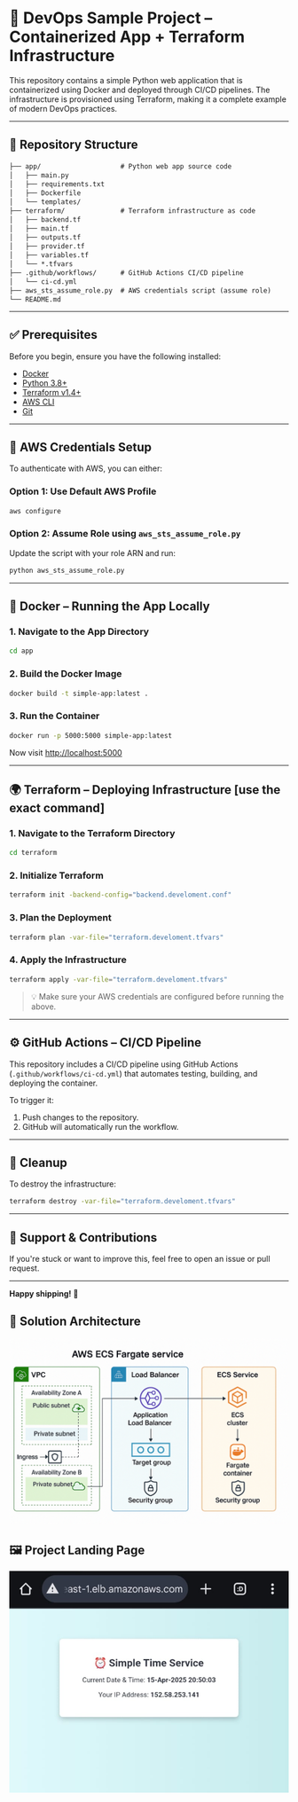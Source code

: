
# 🚀 DevOps Sample Project – Containerized App + Terraform Infrastructure

This repository contains a simple Python web application that is containerized using Docker and deployed through CI/CD pipelines. The infrastructure is provisioned using Terraform, making it a complete example of modern DevOps practices.

---

## 📁 Repository Structure

```
├── app/                    # Python web app source code
│   ├── main.py
│   ├── requirements.txt
│   ├── Dockerfile
│   └── templates/
├── terraform/              # Terraform infrastructure as code
│   ├── backend.tf
│   ├── main.tf
│   ├── outputs.tf
│   ├── provider.tf
│   ├── variables.tf
│   └── *.tfvars
├── .github/workflows/      # GitHub Actions CI/CD pipeline
│   └── ci-cd.yml
├── aws_sts_assume_role.py  # AWS credentials script (assume role)
└── README.md
```

---

## ✅ Prerequisites

Before you begin, ensure you have the following installed:

- [Docker](https://docs.docker.com/get-docker/)
- [Python 3.8+](https://www.python.org/downloads/)
- [Terraform v1.4+](https://developer.hashicorp.com/terraform/downloads)
- [AWS CLI](https://docs.aws.amazon.com/cli/latest/userguide/install-cliv2.html)
- [Git](https://git-scm.com/downloads)

---

## 🔐 AWS Credentials Setup

To authenticate with AWS, you can either:

### Option 1: Use Default AWS Profile

```bash
aws configure
```

### Option 2: Assume Role using `aws_sts_assume_role.py`

Update the script with your role ARN and run:

```bash
python aws_sts_assume_role.py
```

---

## 🐳 Docker – Running the App Locally

### 1. Navigate to the App Directory

```bash
cd app
```

### 2. Build the Docker Image

```bash
docker build -t simple-app:latest .
```

### 3. Run the Container

```bash
docker run -p 5000:5000 simple-app:latest
```

Now visit [http://localhost:5000](http://localhost:5000)

---

## 🌍 Terraform – Deploying Infrastructure [use the exact command]

### 1. Navigate to the Terraform Directory

```bash
cd terraform
```

### 2. Initialize Terraform

```bash
terraform init -backend-config="backend.develoment.conf"
```

### 3. Plan the Deployment

```bash
terraform plan -var-file="terraform.develoment.tfvars"
```

### 4. Apply the Infrastructure

```bash
terraform apply -var-file="terraform.develoment.tfvars"
```

> 💡 Make sure your AWS credentials are configured before running the above.

---

## ⚙️ GitHub Actions – CI/CD Pipeline

This repository includes a CI/CD pipeline using GitHub Actions (`.github/workflows/ci-cd.yml`) that automates testing, building, and deploying the container.

To trigger it:

1. Push changes to the repository.
2. GitHub will automatically run the workflow.

---

## 🧼 Cleanup

To destroy the infrastructure:

```bash
terraform destroy -var-file="terraform.develoment.tfvars"
```

---

## 🙌 Support & Contributions

If you're stuck or want to improve this, feel free to open an issue or pull request.

---

**Happy shipping! 🚢**


## 🧭 Solution Architecture
![Solution Architecture](images/architecture.png)

## 🖼️ Project Landing Page
![Landing Page](images/landing-page.png)
